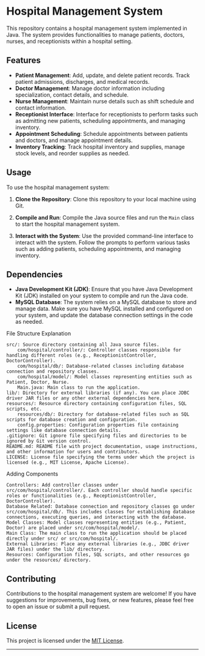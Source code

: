 # Hospital Management System

This repository contains a hospital management system implemented in Java. The system provides functionalities to manage patients, doctors, nurses, and receptionists within a hospital setting.

## Features

- **Patient Management**: Add, update, and delete patient records. Track patient admissions, discharges, and medical records.
- **Doctor Management**: Manage doctor information including specialization, contact details, and schedule.
- **Nurse Management**: Maintain nurse details such as shift schedule and contact information.
- **Receptionist Interface**: Interface for receptionists to perform tasks such as admitting new patients, scheduling appointments, and managing inventory.
- **Appointment Scheduling**: Schedule appointments between patients and doctors, and manage appointment details.
- **Inventory Tracking**: Track hospital inventory and supplies, manage stock levels, and reorder supplies as needed.

## Usage

To use the hospital management system:

1. **Clone the Repository**: Clone this repository to your local machine using Git.

2. **Compile and Run**: Compile the Java source files and run the `Main` class to start the hospital management system.

3. **Interact with the System**: Use the provided command-line interface to interact with the system. Follow the prompts to perform various tasks such as adding patients, scheduling appointments, and managing inventory.

## Dependencies

- **Java Development Kit (JDK)**: Ensure that you have Java Development Kit (JDK) installed on your system to compile and run the Java code.
- **MySQL Database**: The system relies on a MySQL database to store and manage data. Make sure you have MySQL installed and configured on your system, and update the database connection settings in the code as needed.


File Structure Explanation

    src/: Source directory containing all Java source files.
        com/hospital/controller/: Controller classes responsible for handling different roles (e.g., ReceptionistController, DoctorController).
        com/hospital/db/: Database-related classes including database connection and repository classes.
        com/hospital/model/: Model classes representing entities such as Patient, Doctor, Nurse.
        Main.java: Main class to run the application.
    lib/: Directory for external libraries (if any). You can place JDBC driver JAR files or any other external dependencies here.
    resources/: Resource directory containing configuration files, SQL scripts, etc.
        resources/db/: Directory for database-related files such as SQL scripts for database creation and configuration.
        config.properties: Configuration properties file containing settings like database connection details.
    .gitignore: Git ignore file specifying files and directories to be ignored by Git version control.
    README.md: README file with project documentation, usage instructions, and other information for users and contributors.
    LICENSE: License file specifying the terms under which the project is licensed (e.g., MIT License, Apache License).

Adding Components

    Controllers: Add controller classes under src/com/hospital/controller/. Each controller should handle specific roles or functionalities (e.g., ReceptionistController, DoctorController).
    Database Related: Database connection and repository classes go under src/com/hospital/db/. This includes classes for establishing database connections, executing queries, and interacting with the database.
    Model Classes: Model classes representing entities (e.g., Patient, Doctor) are placed under src/com/hospital/model/.
    Main Class: The main class to run the application should be placed directly under src/ or src/com/hospital/.
    External Libraries: Place any external libraries (e.g., JDBC driver JAR files) under the lib/ directory.
    Resources: Configuration files, SQL scripts, and other resources go under the resources/ directory.


    
## Contributing

Contributions to the hospital management system are welcome! If you have suggestions for improvements, bug fixes, or new features, please feel free to open an issue or submit a pull request.

## License

This project is licensed under the [MIT License](LICENSE).

---

